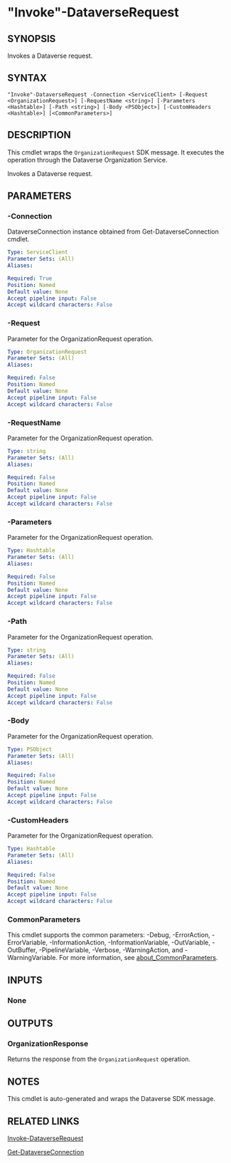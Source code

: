 # "Invoke"-DataverseRequest

## SYNOPSIS
Invokes a Dataverse request.

## SYNTAX

```
"Invoke"-DataverseRequest -Connection <ServiceClient> [-Request <OrganizationRequest>] [-RequestName <string>] [-Parameters <Hashtable>] [-Path <string>] [-Body <PSObject>] [-CustomHeaders <Hashtable>] [<CommonParameters>]
```

## DESCRIPTION

This cmdlet wraps the `OrganizationRequest` SDK message. It executes the operation through the Dataverse Organization Service.

Invokes a Dataverse request.

## PARAMETERS

### -Connection
DataverseConnection instance obtained from Get-DataverseConnection cmdlet.

```yaml
Type: ServiceClient
Parameter Sets: (All)
Aliases:

Required: True
Position: Named
Default value: None
Accept pipeline input: False
Accept wildcard characters: False
```
### -Request
Parameter for the OrganizationRequest operation.

```yaml
Type: OrganizationRequest
Parameter Sets: (All)
Aliases:

Required: False
Position: Named
Default value: None
Accept pipeline input: False
Accept wildcard characters: False
```
### -RequestName
Parameter for the OrganizationRequest operation.

```yaml
Type: string
Parameter Sets: (All)
Aliases:

Required: False
Position: Named
Default value: None
Accept pipeline input: False
Accept wildcard characters: False
```
### -Parameters
Parameter for the OrganizationRequest operation.

```yaml
Type: Hashtable
Parameter Sets: (All)
Aliases:

Required: False
Position: Named
Default value: None
Accept pipeline input: False
Accept wildcard characters: False
```
### -Path
Parameter for the OrganizationRequest operation.

```yaml
Type: string
Parameter Sets: (All)
Aliases:

Required: False
Position: Named
Default value: None
Accept pipeline input: False
Accept wildcard characters: False
```
### -Body
Parameter for the OrganizationRequest operation.

```yaml
Type: PSObject
Parameter Sets: (All)
Aliases:

Required: False
Position: Named
Default value: None
Accept pipeline input: False
Accept wildcard characters: False
```
### -CustomHeaders
Parameter for the OrganizationRequest operation.

```yaml
Type: Hashtable
Parameter Sets: (All)
Aliases:

Required: False
Position: Named
Default value: None
Accept pipeline input: False
Accept wildcard characters: False
```
### CommonParameters
This cmdlet supports the common parameters: -Debug, -ErrorAction, -ErrorVariable, -InformationAction, -InformationVariable, -OutVariable, -OutBuffer, -PipelineVariable, -Verbose, -WarningAction, and -WarningVariable. For more information, see [about_CommonParameters](http://go.microsoft.com/fwlink/?LinkID=113216).

## INPUTS

### None

## OUTPUTS

### OrganizationResponse

Returns the response from the `OrganizationRequest` operation.

## NOTES

This cmdlet is auto-generated and wraps the Dataverse SDK message.

## RELATED LINKS

[Invoke-DataverseRequest](Invoke-DataverseRequest.md)

[Get-DataverseConnection](Get-DataverseConnection.md)
